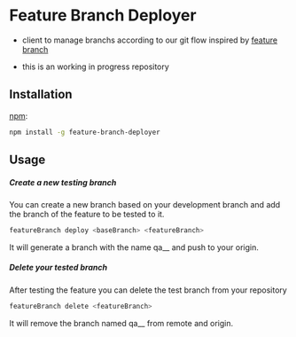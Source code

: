 # Feature Branch Deployer

- client to manage branchs according to our git flow inspired by [feature branch](https://martinfowler.com/bliki/FeatureBranch.html)

- this is an working in progress repository

## Installation

[npm](https://www.npmjs.com/):

```bash
npm install -g feature-branch-deployer
```

## Usage

##### Create a new testing branch

You can create a new branch based on your development branch and add the branch of the feature to be tested to it.

```bash
featureBranch deploy <baseBranch> <featureBranch>
```
It will generate a branch with the name qa__<featureBranch> and push to your origin.


##### Delete your tested branch

After testing the feature you can delete the test branch from your repository

```bash
featureBranch delete <featureBranch>
```
It will remove the branch named qa__<featureBranch> from remote and origin.